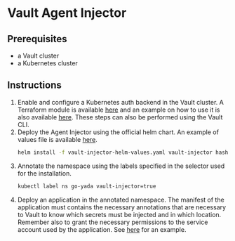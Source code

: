 # Vault Agent Injector

## Prerequisites
* a Vault cluster
* a Kubernetes cluster

## Instructions

1. Enable and configure a Kubernetes auth backend in the Vault cluster. A Terraform module is available [here](../terraform/modules/vault-kubernetes/) and an example on how to use it is also available [here](../terraform/stages/50-vault/). These steps can also be performed using the Vault CLI.
1. Deploy the Agent Injector using the official helm chart. An example of values file is available [here](../manifests/vault-injector-helm-values.yaml).
    ```sh
    helm install -f vault-injector-helm-values.yaml vault-injector hashicorp/vault --version 0.27.0  -n vault
    ```
1. Annotate the namespace using the labels specified in the selector used for the installation.
    ```sh
    kubectl label ns go-yada vault-injector=true
    ```
1. Deploy an application in the annotated namespace. The manifest of the application must contains the necessary annotations that are necessary to Vault to know which secrets must be injected and in which location. Remember also to grant the necessary permissions to the service account used by the application. See [here](../manifests/go-yada.yaml) for an example.